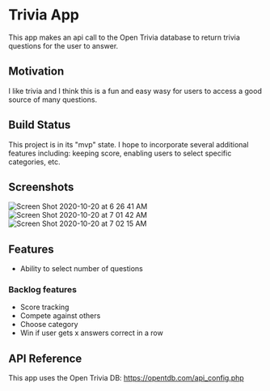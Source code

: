 # Trivia App
This app makes an api call to the Open Trivia database to return trivia questions for the user to answer.

## Motivation
I like trivia and I think this is a fun and easy wasy for users to access a good source of many questions.

## Build Status
This project is in its "mvp" state.  I hope to incorporate several additional features including:  keeping score, enabling users to select specific categories, etc.

## Screenshots
![Screen Shot 2020-10-20 at 6 26 41 AM](https://user-images.githubusercontent.com/34992505/96577973-7614ab00-12a2-11eb-8e60-f6ddc73d979e.png)
![Screen Shot 2020-10-20 at 7 01 42 AM](https://user-images.githubusercontent.com/34992505/96577972-7614ab00-12a2-11eb-9b11-ff491fc97c93.png)
![Screen Shot 2020-10-20 at 7 02 15 AM](https://user-images.githubusercontent.com/34992505/96577969-757c1480-12a2-11eb-82ce-a6141a3e1299.png)

## Features
- Ability to select number of questions

### Backlog features
- Score tracking
- Compete against others
- Choose category
- Win if user gets x answers correct in a row

## API Reference
This app uses the Open Trivia DB: https://opentdb.com/api_config.php


